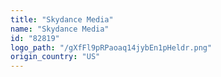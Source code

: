 ```yaml
---
title: "Skydance Media"
name: "Skydance Media"
id: "82819"
logo_path: "/gXfFl9pRPaoaq14jybEn1pHeldr.png"
origin_country: "US"
---
```

